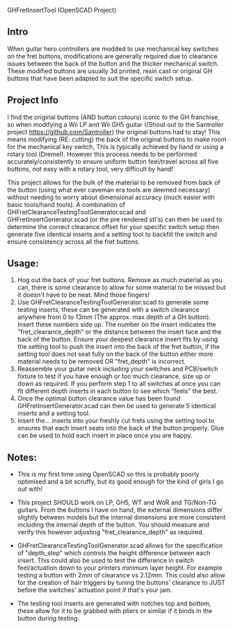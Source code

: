 GHFretInsertTool (OpenSCAD Project)

## Intro

When guitar hero controllers are modded to use mechanical key switches on the fret buttons, modifications are generally required due to clearance issues between the back of the button and the thicker mechanical switch. These modified buttons are usually 3d printed, resin cast or original GH buttons that have been adapted to suit the specific switch setup.

## Project Info

I find the original buttons (AND button colours) iconic to the GH franchise, so when modifying a Wii LP and Wii GH5 guitar ((Shout out to the Santroller project https://github.com/Santroller) the original buttons had to stay! This means modifying (RE: cutting) the back of the original buttons to make room for the mechanical key switch, This is typically achieved by hand or using a rotary tool (Dremel). However this process needs to be performed accurately/consistently to ensure uniform button feel/travel across all five buttons, not easy with a rotary tool, very difficult by hand!

This project allows for the bulk of the material to be removed from back of the button (using what ever caveman era tools are deemed necessary) without needing to worry about dimensional accuracy (much easier with basic tools/hand tools). A combination of GHFretClearanceTestingToolGenerator.scad and GHFretInsertGenerator.scad (or the pre rendered stl's) can then be used to determine the correct clearance offset for your specific switch setup then generate five identical inserts and a setting tool to backfill the switch and ensure consistency across all the fret buttons.

## Usage:
1. Hog out the back of your fret buttons. Remove as much material as you can, there is some clearance to allow for some material to be missed but it doesn't have to be neat. Mind those fingers!
2. Use GHFretClearanceTestingToolGenerator.scad to generate some testing inserts, these can be generated with a switch clearance anywhere from 0 to 13mm (The approx. max depth of a GH button). Insert these numbers side up. The number on the insert indicates the "fret_clearance_depth" or the distance between the insert face and the back of the button. Ensure your deepest clearance insert fits by using the setting tool to push the insert into the back of the fret button, if the setting tool does not seat fully on the back of the button either more material needs to be removed OR "fret_depth" is incorrect.
3. Reassemble your guitar neck including your switches and PCB/switch fixture to test if you have enough or too much clearance, size up or down as required. If you perform step 1 to all switches at once you can fit different depth inserts in each button to see which "feels" the best.
4. Once the optimal button clearance value has been found GHFretInsertGenerator.scad can then be used to generate 5 identical inserts and a setting tool. 
5. Insert the... inserts into your freshly cut frets using the setting tool to ensures that each insert seats into the back of the button properly. Glue can be used to hold each insert in place once you are happy.

## Notes:
* This is my first time using OpenSCAD so this is probably poorly optimised and a bit scruffy, but its good enough for the kind of girls I go out with!

* This project SHOULD work on LP, GH5, WT and WoR and TG/Non-TG guitars. From the buttons I have on hand, the external dimensions differ slightly between models but the internal dimensions are more consistent including the internal depth of the button. You should measure and verify this however adjusting "fret_clearance_depth" as required.

* GHFretClearanceTestingToolGenerator.scad allows for the specification of "depth_step" which controls the height difference between each insert. This could also be used to test the difference in switch feel/actuation down to your printers minimum layer height. For example testing a button with 2mm of clearance vs 2.12mm. This could also allow for the creation of hair triggers by tuning the buttons' clearance to JUST before the switches' actuation point if that's your jam.

* The testing tool inserts are generated with notches top and bottom, these allow for it to be grabbed with pliers or similar if it binds in the button during testing.